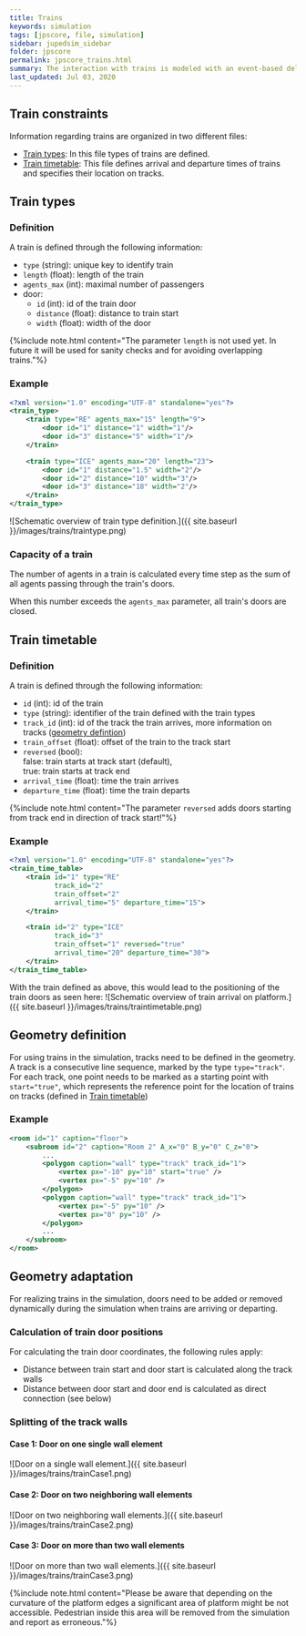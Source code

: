 ```yaml
---
title: Trains
keywords: simulation
tags: [jpscore, file, simulation]
sidebar: jupedsim_sidebar
folder: jpscore
permalink: jpscore_trains.html
summary: The interaction with trains is modeled with an event-based deleting and creating of doors. When a train arrives on the platform, doors are created and again deleted when the train departs.
last_updated: Jul 03, 2020
---
```



## Train constraints
Information regarding trains are organized in two different files:
- [Train types](#train-types): In this file types of trains are defined.
- [Train timetable](#train-timetable): This file defines arrival and departure times of trains and specifies their location on tracks.

## Train types
### Definition
A train is defined through the following information: 

- `type` (string): unique key to identify train
- `length` (float): length of the train
- `agents_max` (int): maximal number of passengers
- door: 
    - `id` (int): id of the train door
    - `distance` (float): distance to train start
    - `width` (float): width of the door
    
{%include note.html content="The parameter `length` is not used yet. In future it will be used for sanity checks and for avoiding overlapping trains."%}

### Example
```xml
<?xml version="1.0" encoding="UTF-8" standalone="yes"?>
<train_type>
    <train type="RE" agents_max="15" length="9">
        <door id="1" distance="1" width="1"/>
        <door id="3" distance="5" width="1"/>
    </train>

    <train type="ICE" agents_max="20" length="23">
        <door id="1" distance="1.5" width="2"/>
        <door id="2" distance="10" width="3"/>
        <door id="3" distance="18" width="2"/>
    </train>
</train_type>
```

![Schematic overview of train type definition.]({{ site.baseurl }}/images/trains/traintype.png)

### Capacity of a train

The number of agents in a train is calculated every time step as the sum of
all agents passing through the train's doors.

When this number exceeds the `agents_max` parameter, all train's doors are closed.

## Train timetable
### Definition 
A train is defined through the following information: 
- `id` (int): id of the train
- `type` (string): identifier of the train defined with the train types
- `track_id` (int): id of the track the train arrives, more information on tracks ([geometry defintion](#geometry-definition))
- `train_offset` (float): offset of the train to the track start
- `reversed` (bool): <br>false: train starts at track start (default), <br>true: train starts at track end
- `arrival_time` (float): time the train arrives
- `departure_time` (float): time the train departs

{%include note.html content="The parameter `reversed` adds doors starting from track end in direction of track start!"%}

### Example

```xml
<?xml version="1.0" encoding="UTF-8" standalone="yes"?>
<train_time_table>
    <train id="1" type="RE"
           track_id="2"
           train_offset="2"
           arrival_time="5" departure_time="15">
    </train>

    <train id="2" type="ICE"
           track_id="3"
           train_offset="1" reversed="true"
           arrival_time="20" departure_time="30">
    </train>
</train_time_table>
```

With the train defined as above, this would lead to the positioning of the train doors as seen here:
![Schematic overview of train arrival on platform.]({{ site.baseurl }}/images/trains/traintimetable.png)


## Geometry definition
For using trains in the simulation, tracks need to be defined in the geometry.
A track is a consecutive line sequence, marked by the type `type="track"`.
For each track, one point needs to be marked as a starting point with `start="true"`, which represents the reference point for the location of trains on tracks (defined in [Train timetable](#train-timetable))
### Example
```xml
<room id="1" caption="floor">
    <subroom id="2" caption="Room 2" A_x="0" B_y="0" C_z="0">
        ...
        <polygon caption="wall" type="track" track_id="1">
            <vertex px="-10" py="10" start="true" />
            <vertex px="-5" py="10" />
        </polygon>
        <polygon caption="wall" type="track" track_id="1">
            <vertex px="-5" py="10" />
            <vertex px="0" py="10" />
        </polygon>
        ...
    </subroom>
</room>
```

## Geometry adaptation
For realizing trains in the simulation, doors need to be added or removed dynamically during the simulation when trains are arriving or departing.
 
### Calculation of train door positions
For calculating the train door coordinates, the following rules apply:
- Distance between train start and door start is calculated along the track walls 
- Distance between door start and door end is calculated as direct connection (see below)

### Splitting of the track walls
#### Case 1: Door on one single wall element
![Door on a single wall element.]({{ site.baseurl }}/images/trains/trainCase1.png)

#### Case 2: Door on two neighboring wall elements
![Door on two neighboring wall elements.]({{ site.baseurl }}/images/trains/trainCase2.png)

#### Case 3: Door on more than two wall elements
![Door on more than two wall elements.]({{ site.baseurl }}/images/trains/trainCase3.png)

{%include note.html content="Please be aware that depending on the curvature of the platform edges a significant area of
 platform might be not accessible. Pedestrian inside this area will be removed from the simulation and report as 
 erroneous."%}
